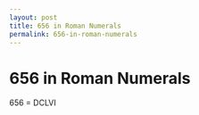 ```yaml
---
layout: post
title: 656 in Roman Numerals
permalink: 656-in-roman-numerals
---
```


# 656 in Roman Numerals

656 = DCLVI

